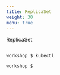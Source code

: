 ```yaml
---
title: ReplicaSet
weight: 30
menu: true
---
```


ReplicaSet



```shell

workshop $ kubectl 

workshop $ 

```